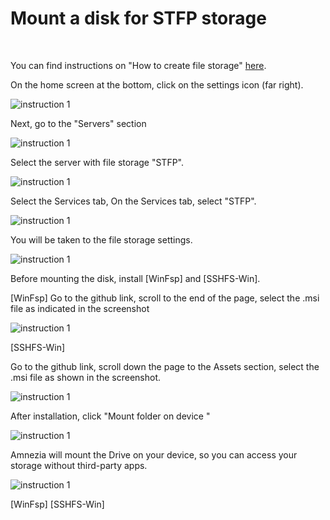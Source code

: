 #  Mount a disk for STFP storage 
&nbsp;

You can find instructions on "How to create file storage" [here].


On the home screen at the bottom, click on the settings icon (far right).

![instruction 1](https://raw.githubusercontent.com/Aftershock669/amnezia-open-docs/master/docs/ru/instructions/25_stfp_mount_disk/img/stftpmd_en_1.png)

Next, go to the "Servers" section

![instruction 1](https://raw.githubusercontent.com/Aftershock669/amnezia-open-docs/master/docs/ru/instructions/25_stfp_mount_disk/img/stftpmd_en_2.png)

Select the server with file storage "STFP".

![instruction 1](https://raw.githubusercontent.com/Aftershock669/amnezia-open-docs/master/docs/ru/instructions/25_stfp_mount_disk/img/stftpmd_en_3.png)


Select the Services tab, 
On the Services tab, select "STFP".

![instruction 1](https://raw.githubusercontent.com/Aftershock669/amnezia-open-docs/master/docs/ru/instructions/25_stfp_mount_disk/img/stftpmd_en_4.png)


You will be taken to the file storage settings.

![instruction 1](https://raw.githubusercontent.com/Aftershock669/amnezia-open-docs/master/docs/ru/instructions/25_stfp_mount_diskp/img/stftpmd_en_5.png)

Before mounting the disk, install [WinFsp] and [SSHFS-Win].

[WinFsp] 
Go to the github link, scroll to the end of the page, select the .msi file as indicated in the screenshot


![instruction 1](https://raw.githubusercontent.com/Aftershock669/amnezia-open-docs/master/docs/ru/instructions/25_stfp_mount_disk/img/stftpmd_en_6.png)

[SSHFS-Win] 

Go to the github link, scroll down the page to the Assets section, select the .msi file as shown in the screenshot.

![instruction 1](https://raw.githubusercontent.com/Aftershock669/amnezia-open-docs/master/docs/ru/instructions/25_stfp_mount_disk/img/stftpmd_en_7.png)

After installation, click "Mount folder on device "

![instruction 1](https://raw.githubusercontent.com/Aftershock669/amnezia-open-docs/master/docs/ru/instructions/25_stfp_mount_disk/img/stftpmd_en_8.png)

Amnezia will mount the Drive on your device, so you can access your storage without third-party apps.

![instruction 1](https://raw.githubusercontent.com/Aftershock669/amnezia-open-docs/master/docs/ru/instructions/25_stfp_mount_disk/img/stftpmd_en_9.png)


[amnezia-site-ext-link]: https://amnezia-web-nx1r.vercel.app
[about-int-link]: /about
[here]: https://codex.wordpress.org/ 
[WinFsp] 
[SSHFS-Win] 
